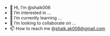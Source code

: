 - 👋 Hi, I’m @shaik006
- 👀 I’m interested in ...
- 🌱 I’m currently learning ...
- 💞️ I’m looking to collaborate on ...
- 📫 How to reach me @shaik.ak006@gmail.com

<!---
shaik006/shaik006 is a ✨ special ✨ repository because its `README.md` (this file) appears on your GitHub profile.
You can click the Preview link to take a look at your changes.
--->

